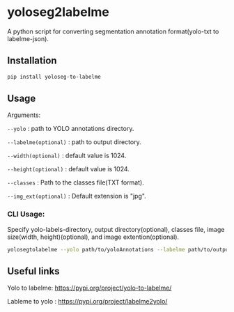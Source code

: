 # yoloseg2labelme

A python script for converting segmentation annotation format(yolo-txt to labelme-json).


## Installation
```bash
pip install yoloseg-to-labelme
```
## Usage
Arguments:

`--yolo` : path to YOLO annotations directory.

`--labelme(optional)` : path to output directory.
 
`--width(optional)` : default value is 1024.

`--height(optional)` : default value is 1024.

`--classes` : Path to the classes file(TXT format).

`--img_ext(optional)` : Default extension is "jpg".

### CLI Usage:
Specify yolo-labels-directory, output directory(optional), classes file, image size(width, height)(optional), and image extention(optional).

```bash
yolosegtolabelme --yolo path/to/yoloAnnotations --labelme path/to/output --classes path/to/classes-file
```

## Useful links

Yolo to labelme: https://pypi.org/project/yolo-to-labelme/

Lableme to yolo : https://pypi.org/project/labelme2yolo/

